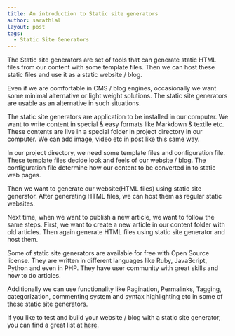 ```yaml
---
title: An introduction to Static site generators
author: sarathlal
layout: post
tags:
  - Static Site Generators
---
```

The Static site generators are set of tools that can generate static HTML files from our content with some template files. Then we can host these static files and use it as a static website / blog.

Even if we are comfortable in CMS / blog engines, occasionally we want some minimal alternative or light weight solutions. The static site generators are usable as an alternative in such situations.

The static site generators are application to be installed in our computer. We want to write content in special & easy formats like Markdown & textile etc. These contents are live in a special folder in project directory in our computer. We can add image, video etc in post like this same way.

In our project directory, we need some template files and configuration file. These template files decide look and feels of our website / blog. The configuration file determine how our content to be converted in to static web pages.

Then we want to generate our website(HTML files) using static site generator. After generating HTML files, we can host them as regular static websites.

Next time, when we want to publish a new article, we want to follow the same steps. First, we want to create a new article in our content folder with old articles. Then again generate HTML files using static site generator and host them.

Some of static site generators are available for free with Open Source license. They are written in different languages like Ruby, JavaScript, Python and even in PHP. They have user community with great skills and how to do articles.

Additionally we can use functionality like Pagination, Permalinks, Tagging, categorization, commenting system and syntax highlighting etc in some of these static site generators.

If you like to test and build your website / blog with a static site generator, you can find a great list at [here][1].

 [1]: http://staticsitegenerators.net/ "Static site generators list"
